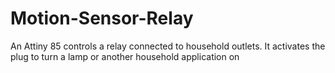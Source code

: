 # Motion-Sensor-Relay
An Attiny 85 controls a relay connected to household outlets. It activates the plug to turn a lamp or another household application on

